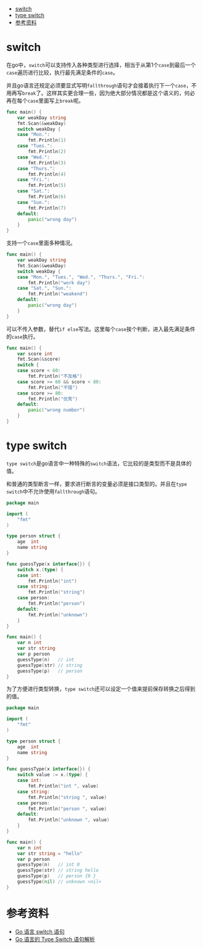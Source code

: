 - [switch](#switch)
- [type switch](#type-switch)
- [参考资料](#参考资料)

# switch

在go中，`switch`可以支持传入各种类型进行选择，相当于从第1个`case`到最后一个`case`遍历进行比较，执行最先满足条件的`case`。

并且go语言还规定必须要显式写明`fallthrough`语句才会接着执行下一个`case`，不用再写`break`了。这样其实更合理一些，因为绝大部分情况都是这个语义的，何必再在每个`case`里面写上`break`呢。

```go
func main() {
	var weakDay string
	fmt.Scan(&weakDay)
	switch weakDay {
	case "Mon.":
		fmt.Println(1)
	case "Tues.":
		fmt.Println(2)
	case "Wed.":
		fmt.Println(3)
	case "Thurs.":
		fmt.Println(4)
	case "Fri.":
		fmt.Println(5)
	case "Sat.":
		fmt.Println(6)
	case "Sun.":
		fmt.Println(7)
	default:
		panic("wrong day")
	}
}
```

支持一个`case`里面多种情况。

```go
func main() {
	var weakDay string
	fmt.Scan(&weakDay)
	switch weakDay {
	case "Mon.", "Tues.", "Wed.", "Thurs.", "Fri.":
		fmt.Println("work day")
	case "Sat.", "Sun.":
		fmt.Println("weakend")
	default:
		panic("wrong day")
	}
}
```

可以不传入参数，替代`if else`写法。这里每个`case`挨个判断，进入最先满足条件的`case`执行。

```go
func main() {
	var score int
	fmt.Scan(&score)
	switch {
	case score < 60:
		fmt.Println("不及格")
	case score >= 60 && score < 80:
		fmt.Println("不错")
	case score >= 80:
		fmt.Println("优秀")
	default:
		panic("wrong number")
	}
}
```

# type switch

`type switch`是go语言中一种特殊的`switch`语法，它比较的是类型而不是具体的值。

和普通的类型断言一样，要求进行断言的变量必须是接口类型的。并且在`type switch`中不允许使用`fallthrough`语句。

```go
package main

import (
	"fmt"
)

type person struct {
	age  int
	name string
}

func guessType(x interface{}) {
	switch x.(type) {
	case int:
		fmt.Println("int")
	case string:
		fmt.Println("string")
	case person:
		fmt.Println("person")
	default:
		fmt.Println("unknown")
	}
}

func main() {
	var n int
	var str string
	var p person
	guessType(n)   // int
	guessType(str) // string
	guessType(p)   // person
}
```

为了方便进行类型转换，`type switch`还可以设定一个值来提前保存转换之后得到的值。

```go
package main

import (
	"fmt"
)

type person struct {
	age  int
	name string
}

func guessType(x interface{}) {
	switch value := x.(type) {
	case int:
		fmt.Println("int ", value)
	case string:
		fmt.Println("string ", value)
	case person:
		fmt.Println("person ", value)
	default:
		fmt.Println("unknown ", value)
	}
}

func main() {
	var n int
	var str string = "hello"
	var p person
	guessType(n)   // int 0
	guessType(str) // string hello
	guessType(p)   // person {0 }
	guessType(nil) // unknown <nil>
}
```

# 参考资料

- [Go 语言 switch 语句](https://www.runoob.com/go/go-switch-statement.html)
- [Go 语言的 Type Switch 语句解析](https://blog.csdn.net/u012291393/article/details/79244424)
